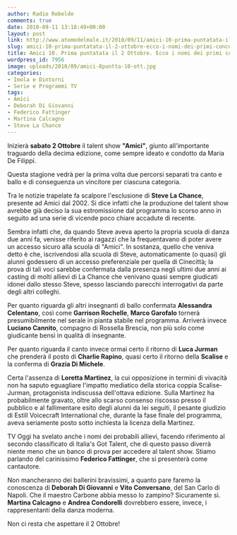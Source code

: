 ```yaml
---
author: Radio Rebelde
comments: true
date: 2010-09-11 13:18:49+00:00
layout: post
link: http://www.atomodelmale.it/2010/09/11/amici-10-prima-puntatata-il-2-ottobre-ecco-i-nomi-dei-primi-concorrenti/
slug: amici-10-prima-puntatata-il-2-ottobre-ecco-i-nomi-dei-primi-concorrenti
title: Amici 10. Prima puntatata il 2 Ottobre. Ecco i nomi dei primi concorrenti.
wordpress_id: 7956
image: uploads/2010/09/amici-8puntta-10-ott.jpg
categories:
- Imola e Dintorni
- Serie e Programmi TV
tags:
- Amici
- Deborah Di Giovanni
- Federico Fattinger
- Martina Calcagno
- Steve La Chance
---
```



Inizierà **sabato 2 Ottobre** il talent show **"Amici"**, giunto all'importante traguardo della decima edizione, come sempre ideato e condotto da Maria De Filippi.

Questa stagione vedrà per la prima volta due percorsi separati tra canto e ballo e di conseguenza un vincitore per ciascuna categoria.

Tra le notizie trapelate fa scalpore l'esclusione di **Steve La Chance**, presente ad Amici dal 2002. Si dice infatti che la produzione del talent show avrebbe già deciso la sua estromissione dal programma lo scorso anno in seguito ad una serie di vicende poco chiare accadute di recente.

Sembra infatti che, da quando Steve aveva aperto la propria scuola di danza due anni fa, venisse riferito ai ragazzi che la frequentavano di poter avere un accesso sicuro alla scuola di "Amici". In sostanza, quello che veniva detto è che, iscrivendosi alla scuola di Steve, automaticamente (o quasi) gli alunni godessero di un accesso preferenziale per quella di Cinecittà; la prova di tali voci sarebbe confermata dalla presenza negli ultimi due anni ai casting di molti allievi di La Chance che venivano quasi sempre giudicati idonei dallo stesso Steve, spesso lasciando parecchi interrogativi da parte degli altri colleghi.

Per quanto riguarda gli altri insegnanti di ballo confermata **Alessandra Celentano**, così come **Garrison Rochelle**, **Marco Garofalo** tornerà presumibilmente nel serale in pianta stabile nel programma. Arriverà invece **Luciano Cannito**, compagno di Rossella Brescia, non più solo come giudicante bensì in qualità di insegnante.

Per quanto riguarda il canto invece ormai certo il ritorno di **Luca Jurman** che prenderà il posto di **Charlie Rapino**, quasi certo il ritorno della **Scalise** e la conferma di **Grazia Di Michele**.

Certa l'assenza di **Loretta Martinez**, la cui opposizione in termini di vivacità non ha saputo eguagliare l'impatto mediatico della storica coppia Scalise-Jurman, protagonista indiscussa dell'ottava edizione. Sulla Martinez ha probabilmente gravato, oltre allo scarso consenso riscosso presso il pubblico e al fallimentare esito degli alunni da lei seguiti, il pesante giudizio di Estill Voicecraft International che, durante la fase finale del programma, aveva seriamente posto sotto inchiesta la licenza della Martinez.

TV Oggi ha svelato anche i nomi dei probabili allievi, facendo riferimento al secondo classificato di Italia's Got Talent, che di questo passo diverrà niente meno che un banco di prova per accedere al talent show. Stiamo parlando del carinissimo **Federico Fattinger**, che si presenterà come cantautore.

Non mancheranno dei ballerini bravissimi, a quanto pare faremo la conoscenza di **Deborah Di Giovanni** e **Vito Conversano**, del San Carlo di Napoli. Che il maestro Carbone abbia messo lo zampino? Sicuramente sì. **Martina Calcagno** e **Andrea Condorelli** dovrebbero essere, invece, i rappresentanti della danza moderna.

Non ci resta che aspettare il 2 Ottobre!
